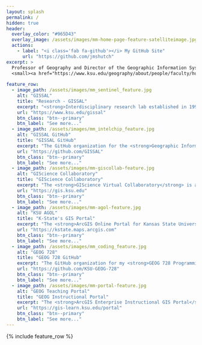 ```yaml
---
layout: splash
permalink: /
hidden: true
header:
  overlay_color: "#965D43"
  overlay_image: /assets/images/mm-home-page-feature-satelliteimage.jpg
  actions:
    - label: "<i class='fab fa-github'></i> My GitHub Site"
      url: "https://github.com/jmshutch"
excerpt: >
  Professor of Geography and Director of the Geographic Information Systems Spatial Analysis Laboratory (GISSAL) at Kansas State University.<br />
  <small><a href="https://www.ksu.edu/geography/about/people/faculty/hutchinson.html">Visit my K-State faculty website</a></small>
  
feature_row:
  - image_path: /assets/images/mm_sentinel_feature.jpg
    alt: "GISSAL"
    title: "Research - GISSAL"
    excerpt: "<strong>Interdisciplinary research lab established in 1991</strong> for spatiotemporal analytics, custom geoprocessing tool programming, GIS service development, and Web-based map design."
    url: "https://www.ksu.edu/gissal"
    btn_class: "btn--primary"
    btn_label: "See more..."
  - image_path: /assets/images/mm_intelchip_feature.jpg
    alt: "GISSAL GitHub"
    title: "GISSAL GitHub"
    excerpt: "The GitHub organization for the <strong>Geographic Information Systems Spatial Analysis Laboratory (GISSAL)</strong> with repositories of current and past research."
    url: "https://github.com/GISSAL"
    btn_class: "btn--primary"
    btn_label: "See more..."
  - image_path: /assets/images/mm-giscollab-feature.jpg
    alt: "GIScience Collaboratory"
    title: "GIScience Collaboratory"
    excerpt: "The <strong>GIScience Virtual Collaboratory</strong> is a central location to find geospatial resources at <strong>Kansas State University</strong> and serves as our <strong>UCGIS</strong> membership portolio."
    url: "https://gis.ksu.edu"
    btn_class: "btn--primary"
    btn_label: "See more..."    
  - image_path: /assets/images/mm-agol-feature.jpg
    alt: "KSU AGOL"
    title: "K-State's GIS Portal"
    excerpt: "The <strong>ArcGIS Online Portal for Kansas State University</strong>.  User's may sign in using their K-State eID and password which activates a portal account and ArcGIS Pro license."
    url: "https://kstate.maps.arcgis.com"
    btn_class: "btn--primary"
    btn_label: "See more..."
  - image_path: /assets/images/mm_coding_feature.jpg
    alt: "GEOG 728"
    title: "GEOG 728 GitHub"
    excerpt: "The GitHub organization for my <strong>GEOG 728 Programming for Geographic Analysis</strong> course for undergraduates and graduate students at Kansas State University."
    url: "https://github.com/KSU-GEOG-728"
    btn_class: "btn--primary"
    btn_label: "See more..."
  - image_path: /assets/images/mm-portal-feature.jpg
    alt: "GEOG Teaching Portal"
    title: "GEOG Instructional Portal"
    excerpt: "The <strong>ArcGIS Enterprise Instructional GIS Portal</strong> for the <strong>Department of Geography and Geospatial Sciences</strong> (for use only by students enrolled in department courses)."
    url: "https://gis-learn.ksu.edu/portal"
    btn_class: "btn--primary"
    btn_label: "See more..."
---
```


{% include feature_row %}
